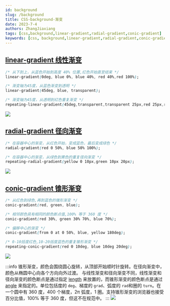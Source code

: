 ```yaml
---
id: background
slug: /background
title: CSS-background-渐变
date: 2023-7-4
authors: ZhangJiaxiang
tags: [css,background,linear-gradient,radial-gradient,conic-gradient]
keywords: [css, background,linear-gradient,radial-gradient,conic-gradient]
---
```

## [linear-gradient 线性渐变](https://developer.mozilla.org/zh-CN/docs/Web/CSS/gradient/linear-gradient)

```css
/* 从下到上，从蓝色开始到高度 40% 位置,红色开始直至结束 */
linear-gradient(0deg, blue 0%, blue 40%, red 40%,red 100%);

/* 渐变轴为45度，从蓝色渐变到透明 */
linear-gradient(45deg, blue, transparent);

/* 渐变轴为45度，从透明到红色重复渐变 */
repeating-linear-gradient(45deg,transparent,transparent 25px,red 25px,red 50px);
```

![](https://png.zjiaxiang.cn/blog/20230718183135.png)

## [radial-gradient 径向渐变](https://developer.mozilla.org/zh-CN/docs/Web/CSS/gradient/radial-gradient)

```css
/* 在容器中心的渐变，从红色开始，变成蓝色，最后变成绿色 */
radial-gradient(red 0 50%, blue 50% 100%);

/* 在容器中心的渐变，从绿色到黄色的重复径向渐变 */
repeating-radial-gradient(yellow 0 10px,green 10px 20px);
```

<img src="https://png.zjiaxiang.cn/blog/20230719151127.png" />

## [conic-gradient 锥形渐变](https://developer.mozilla.org/zh-CN/docs/Web/CSS/gradient/conic-gradient)


```css
/* 从红色到绿色,再到蓝色的锥形渐变 */
conic-gradient(red, green, blue);

/* 相邻颜色具有相同的颜色断点值,100% 等于 360 度 */
conic-gradient(red 30%, green 30% 70%, blue 70%);

/* 偏移中心的渐变 */
conic-gradient(from 0 at 0 50%, blue, yellow 180deg);

/* 0-10括度红色,10-20括度蓝色的重复锥形渐变 */
repeating-conic-gradient(red 0 10deg, blue 10deg 20deg);
```
![](https://png.zjiaxiang.cn/blog/20230719170510.png)

:::info
锥形渐变，颜色会围绕圆心旋转，从顶部开始顺时针旋转。在径向渐变中，颜色从椭圆中心向各个方向向外过渡。
与线性渐变和径向渐变不同，线性渐变和径向渐变的颜色断点是通过指定 [length](https://developer.mozilla.org/zh-CN/docs/Web/CSS/length) 来放置的，而锥形渐变的颜色断点是通过 [angle](https://developer.mozilla.org/zh-CN/docs/Web/CSS/angle) 来指定的。单位包括度的 `deg`、梯度的 `grad`、弧度的 `rad`和圈的 `turn`。在一个圆中有 360 度，400 个梯度，2π 弧度，1 圈。支持锥形渐变的浏览器也接受百分比值，100% 等于 360 度，但这不在规范中。
:::
![](https://png.zjiaxiang.cn/blog/20230719171653.png)
